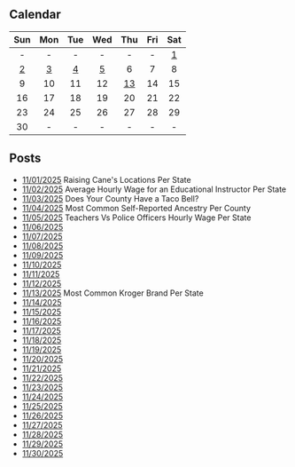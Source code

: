 ## Calendar

|Sun|Mon|Tue|Wed|Thu|Fri|Sat|
|:-:|:-:|:-:|:-:|:-:|:-:|:-:|
|-|-|-|-|-|-|[1](../../projects/restaurants/Raising_Canes_Per_State/)|
|[2](../../projects/demography/Educational_Instructor_Hourly_Wage_Per_State)|[3](../../projects/restaurants/Taco_Bell_by_County/)|[4](../../projects/ethnicity/Largest_Ancestry_Per_County/) |[5](../../projects/versus/Teachers_Vs_Police_Officers_Hourly_Wage/)|6|7|8|
|9|10|11|12|[13](../../projects/versus/Most_Common_Kroger_Brand_Per_State/)|14|15|
|16|17|18|19|20|21|22|
|23|24|25|26|27|28|29|
|30|-|-|-|-|-|-|

## Posts

* [11/01/2025](../../projects/restaurants/Raising_Canes_Per_State/) Raising Cane's Locations Per State
* [11/02/2025](../../projects/demography/Educational_Instructor_Hourly_Wage_Per_State) Average Hourly Wage for an Educational Instructor Per State
* [11/03/2025](../../projects/restaurants/Taco_Bell_by_County/) Does Your County Have a Taco Bell?
* [11/04/2025](../../projects/ethnicity/Largest_Ancestry_Per_County/) Most Common Self-Reported Ancestry Per County
* [11/05/2025](../../projects/versus/Teachers_Vs_Police_Officers_Hourly_Wage/) Teachers Vs Police Officers Hourly Wage Per State
* [11/06/2025]()
* [11/07/2025]()
* [11/08/2025]()
* [11/09/2025]()
* [11/10/2025]()
* [11/11/2025]()
* [11/12/2025]()
* [11/13/2025](../../projects/versus/Most_Common_Kroger_Brand_Per_State/) Most Common Kroger Brand Per State
* [11/14/2025]()
* [11/15/2025]()
* [11/16/2025]()
* [11/17/2025]()
* [11/18/2025]()
* [11/19/2025]()
* [11/20/2025]()
* [11/21/2025]()
* [11/22/2025]()
* [11/23/2025]()
* [11/24/2025]()
* [11/25/2025]()
* [11/26/2025]()
* [11/27/2025]()
* [11/28/2025]()
* [11/29/2025]()
* [11/30/2025]()
